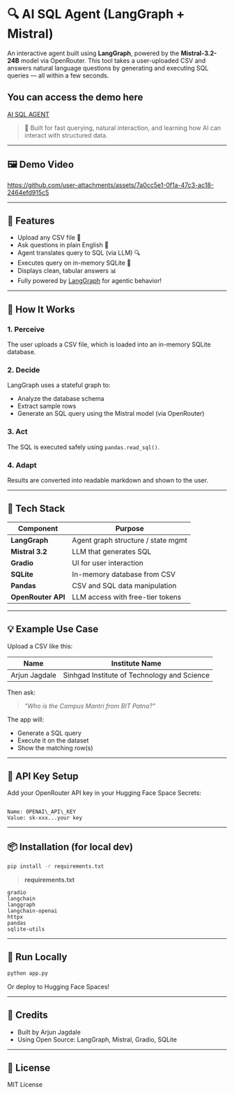 # 🔍 AI SQL Agent (LangGraph + Mistral)

An interactive agent built using **LangGraph**, powered by the **Mistral-3.2-24B** model via OpenRouter. This tool takes a user-uploaded CSV and answers natural language questions by generating and executing SQL queries — all within a few seconds.

## You can access the demo here
[AI SQL AGENT](https://huggingface.co/spaces/ajnx014/Natural-Language-to-SQL-Agent)

> 🚀 Built for fast querying, natural interaction, and learning how AI can interact with structured data.

---

## 🖼️ Demo Video
https://github.com/user-attachments/assets/7a0cc5e1-0f1a-47c3-ac18-2464efd915c5

---

## 📌 Features

- Upload any CSV file 📁  
- Ask questions in plain English 🤖  
- Agent translates query to SQL (via LLM) 🔍  
- Executes query on in-memory SQLite 🧠  
- Displays clean, tabular answers 📊  
- Fully powered by [LangGraph](https://www.langchain.com/langgraph) for agentic behavior!

---

## 🧠 How It Works

### 1. Perceive
The user uploads a CSV file, which is loaded into an in-memory SQLite database.

### 2. Decide
LangGraph uses a stateful graph to:
- Analyze the database schema
- Extract sample rows
- Generate an SQL query using the Mistral model (via OpenRouter)

### 3. Act
The SQL is executed safely using `pandas.read_sql()`.

### 4. Adapt
Results are converted into readable markdown and shown to the user.

---

## 🧰 Tech Stack

| Component       | Purpose                         |
|----------------|----------------------------------|
| **LangGraph**  | Agent graph structure / state mgmt |
| **Mistral 3.2**| LLM that generates SQL            |
| **Gradio**     | UI for user interaction           |
| **SQLite**     | In-memory database from CSV       |
| **Pandas**     | CSV and SQL data manipulation     |
| **OpenRouter API** | LLM access with free-tier tokens |

---

## 💡 Example Use Case

Upload a CSV like this:

| Name | Institute Name                        |
|--------------------|----------------------------------------|
| Arjun Jagdale      | Sinhgad Institute of Technology and Science |

Then ask:
> *"Who is the Campus Mantri from BIT Patna?"*

The app will:
- Generate a SQL query
- Execute it on the dataset
- Show the matching row(s)

---

## 🔐 API Key Setup

Add your OpenRouter API key in your Hugging Face Space Secrets:

```

Name: OPENAI\_API\_KEY
Value: sk-xxx...your key

````

---

## 📦 Installation (for local dev)

```bash
pip install -r requirements.txt
````

> **requirements.txt**

```
gradio
langchain
langgraph
langchain-openai
httpx
pandas
sqlite-utils
```

---

## 🏁 Run Locally

```bash
python app.py
```

Or deploy to Hugging Face Spaces!

---

## 📘 Credits

* Built by Arjun Jagdale
* Using Open Source: LangGraph, Mistral, Gradio, SQLite

---

## 📄 License

MIT License
